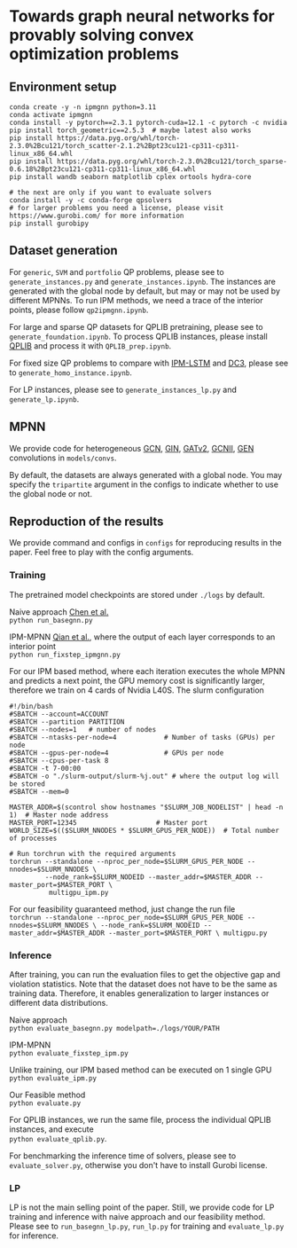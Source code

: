 # Towards graph neural networks for provably solving convex optimization problems

## Environment setup

```angular2html
conda create -y -n ipmgnn python=3.11
conda activate ipmgnn
conda install -y pytorch==2.3.1 pytorch-cuda=12.1 -c pytorch -c nvidia
pip install torch_geometric==2.5.3  # maybe latest also works
pip install https://data.pyg.org/whl/torch-2.3.0%2Bcu121/torch_scatter-2.1.2%2Bpt23cu121-cp311-cp311-linux_x86_64.whl
pip install https://data.pyg.org/whl/torch-2.3.0%2Bcu121/torch_sparse-0.6.18%2Bpt23cu121-cp311-cp311-linux_x86_64.whl
pip install wandb seaborn matplotlib cplex ortools hydra-core

# the next are only if you want to evaluate solvers
conda install -y -c conda-forge qpsolvers 
# for larger problems you need a license, please visit https://www.gurobi.com/ for more information
pip install gurobipy
```

## Dataset generation
For `generic`, `SVM` and `portfolio` QP problems, please see to `generate_instances.py` and `generate_instances.ipynb`. The instances are generated with the global node by default, but may or may not be used by different MPNNs. To run IPM methods, we need a trace of the interior points, please follow `qp2ipmgnn.ipynb`.

For large and sparse QP datasets for QPLIB pretraining, please see to `generate_foundation.ipynb`. To process QPLIB instances, please install [QPLIB](https://qplib.zib.de/doc.html) and process it with `QPLIB_prep.ipynb`.

For fixed size QP problems to compare with [IPM-LSTM](https://github.com/NetSysOpt/IPM-LSTM) and [DC3](https://github.com/locuslab/DC3), please see to `generate_homo_instance.ipynb`.

For LP instances, please see to `generate_instances_lp.py` and `generate_lp.ipynb`.

## MPNN

We provide code for heterogeneous [GCN](https://arxiv.org/abs/1609.02907), [GIN](https://arxiv.org/abs/1810.00826), [GATv2](https://arxiv.org/abs/2105.14491), [GCNII](https://arxiv.org/abs/2007.02133), [GEN](https://arxiv.org/abs/2006.07739) convolutions in `models/convs`.

By default, the datasets are always generated with a global node. You may specify the `tripartite` argument in the configs to indicate whether to use the global node or not. 

## Reproduction of the results
We provide command and configs in `configs` for reproducing results in the paper. Feel free to play with the config arguments. 

### Training
The pretrained model checkpoints are stored under `./logs` by default. 

Naive approach [Chen et al.](https://arxiv.org/abs/2209.12288)  
`python run_basegnn.py`

IPM-MPNN [Qian et al.](https://arxiv.org/abs/2310.10603), where the output of each layer corresponds to an interior point  
`python run_fixstep_ipmgnn.py`

For our IPM based method, where each iteration executes the whole MPNN and predicts a next point, the GPU memory cost is significantly larger, therefore we train on 4 cards of Nvidia L40S. The slurm configuration  
```angular2html
#!/bin/bash
#SBATCH --account=ACCOUNT
#SBATCH --partition PARTITION
#SBATCH --nodes=1   # number of nodes
#SBATCH --ntasks-per-node=4            # Number of tasks (GPUs) per node
#SBATCH --gpus-per-node=4              # GPUs per node
#SBATCH --cpus-per-task 8
#SBATCH -t 7-00:00
#SBATCH -o "./slurm-output/slurm-%j.out" # where the output log will be stored
#SBATCH --mem=0

MASTER_ADDR=$(scontrol show hostnames "$SLURM_JOB_NODELIST" | head -n 1)  # Master node address
MASTER_PORT=12345                    # Master port
WORLD_SIZE=$(($SLURM_NNODES * $SLURM_GPUS_PER_NODE))  # Total number of processes

# Run torchrun with the required arguments
torchrun --standalone --nproc_per_node=$SLURM_GPUS_PER_NODE --nnodes=$SLURM_NNODES \
         --node_rank=$SLURM_NODEID --master_addr=$MASTER_ADDR --master_port=$MASTER_PORT \
          multigpu_ipm.py 
```

For our feasibility guaranteed method, just change the run file  
`torchrun --standalone --nproc_per_node=$SLURM_GPUS_PER_NODE --nnodes=$SLURM_NNODES \
         --node_rank=$SLURM_NODEID --master_addr=$MASTER_ADDR --master_port=$MASTER_PORT \
          multigpu.py `

### Inference

After training, you can run the evaluation files to get the objective gap and violation statistics. Note that the dataset does not have to be the same as training data. Therefore, it enables generalization to larger instances or different data distributions.

Naive approach  
`python evaluate_basegnn.py modelpath=./logs/YOUR/PATH`

IPM-MPNN  
`python evaluate_fixstep_ipm.py`

Unlike training, our IPM based method can be executed on 1 single GPU  
`python evaluate_ipm.py`

Our Feasible method  
`python evaluate.py`

For QPLIB instances, we run the same file, process the individual QPLIB instances, and execute  
`python evaluate_qplib.py`. 

For benchmarking the inference time of solvers, please see to `evaluate_solver.py`, otherwise you don't have to install Gurobi license. 

### LP

LP is not the main selling point of the paper. Still, we provide code for LP training and inference with naive approach and our feasibility method. Please see to `run_basegnn_lp.py`, `run_lp.py` for training and `evaluate_lp.py` for inference. 